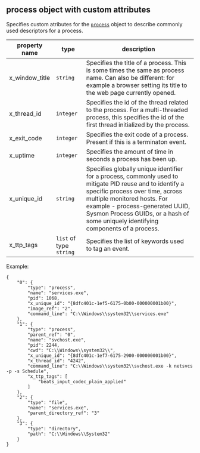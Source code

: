 ## process object with custom attributes

Specifies custom atributes for the [`process`](https://docs.oasis-open.org/cti/stix/v2.1/os/stix-v2.1-os.html#_hpppnm86a1jm) object to describe commonly used descriptors for a process.

| property name | type | description |
|--|--|--|
| x_window_title | `string` | Specifies the title of a process. This is some times the same as process name. Can also be different: for example a browser setting its title to the web page currently opened. |
| x_thread_id | `integer` | Specifies the id of the thread related to the process. For a multi-threaded process, this specifies the id of the first thread initialized by the process. |
| x_exit_code | `integer` | Specifies the exit code of a process. Present if this is a terminaton event. |
| x_uptime | `integer` | Specifies the amount of time in seconds a process has been up. |
| x_unique_id | `string` | Specifies globally unique identifier for a process, commonly used to mitigate PID reuse and to identify a specific process over time, across multiple monitored hosts.  For example - process-generated UUID, Sysmon Process GUIDs, or a hash of some uniquely identifying components of a process. |
| x_ttp_tags | `list` of type `string` | Specifies the list of keywords used to tag an event. |

Example:

    {
        "0": {
            "type": "process",
            "name": "services.exe",
            "pid": 1068,
            "x_unique_id": "{8dfc401c-1ef5-6175-0b00-000000001b00}",
            "image_ref": "2",
            "command_line": "C:\\Windows\\system32\\services.exe"
        },
        "1": {
            "type": "process",
            "parent_ref": "0",
            "name": "svchost.exe",
            "pid": 2244,
            "cwd": "C:\\Windows\\system32\\",
            "x_unique_id": "{8dfc401c-1ef7-6175-2900-000000001b00}",
            "x_thread_id": "4242",
            "command_line": "C:\\Windows\\system32\\svchost.exe -k netsvcs -p -s Schedule",
            "x_ttp_tags": [
                "beats_input_codec_plain_applied"
            ]
        },
        "2": {
            "type": "file",
            "name": "services.exe",
            "parent_directory_ref": "3"
        },
        "3": {
            "type": "directory",
            "path": "C:\\Windows\\System32"
        }
    }
